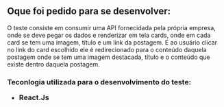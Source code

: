 <h2>Oque foi pedido para se desenvolver:</h2>
<p>O teste consiste em consumir uma API fornecidada pela própria empresa, onde se deve pegar os dados e renderizar em tela cards, onde em cada card se tem uma imagem, título e um link da  postagem. E ao usuário clicar no link do card escolhido ele é redirecionado para o conteúdo daquela postagem onde se tem uma imagem destacada, título e o conteúdo que existe dentro daquela postagem.</p>
<h3>Teconlogia utilizada para o desenvolvimento do teste:</hr3>
<ul>
  <li>React.Js</li>
</ul>

